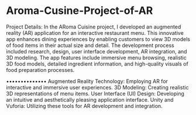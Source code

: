 # Aroma-Cusine-Project-of-AR
Project Details:
In the ARoma Cuisine project, I developed an augmented reality (AR) application for an interactive restaurant menu. This innovative app enhances dining experiences by enabling customers to view 3D models of food items in their actual size and detail. The development process included research, design, user interface development, AR integration, and 3D modeling. The app features include immersive menu browsing, realistic 3D food models, detailed ingredient information, and high-quality visuals of food preparation processes.

••••••••••••••
Augmented Reality Technology: Employing AR for interactive and immersive user experiences.
3D Modeling: Creating realistic 3D representations of menu items.
User Interface (UI) Design: Developing an intuitive and aesthetically pleasing application interface.
Unity and Vuforia: Utilizing these tools for AR development and integration.
